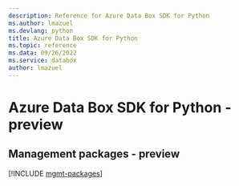 ```yaml
---
description: Reference for Azure Data Box SDK for Python
ms.author: lmazuel
ms.devlang: python
title: Azure Data Box SDK for Python
ms.topic: reference
ms.data: 09/26/2022
ms.service: databox
author: lmazuel
---
```

# Azure Data Box SDK for Python - preview

## Management packages - preview
[!INCLUDE [mgmt-packages](data-box-mgmt-index.md)]